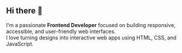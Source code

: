 ## Hi there 👋
I'm a passionate **Frontend Developer** focused on building responsive, accessible, and user-friendly web interfaces.  
I love turning designs into interactive web apps using HTML, CSS, and JavaScript.


<!--
**Pavankumar2964/Pavankumar2964** is a ✨ _special_ ✨ repository because its `README.md` (this file) appears on your GitHub profile.

Here are some ideas to get you started:

- 🔭 I’m currently working on ...
- 🌱 I’m currently learning ...
- 👯 I’m looking to collaborate on ...
- 🤔 I’m looking for help with ...
- 💬 Ask me about ...
- 📫 How to reach me: ...
- 😄 Pronouns: ...
- ⚡ Fun fact: ...
-->
